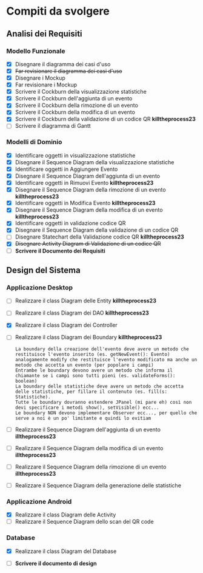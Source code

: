 # Compiti da svolgere

## Analisi dei Requisiti

### Modello Funzionale
- [x] Disegnare il diagramma dei casi d'uso
- [x] ~~Far revisionare il diagramma dei casi d'uso~~
- [x] Disegnare i Mockup
- [x] Far revisionare i Mockup
- [x] Scrivere il Cockburn della visualizzazione statistiche
- [x] Scrivere il Cockburn dell'aggiunta di un evento
- [x] Scrivere il Cockburn della rimozione di un evento
- [x] Scrivere il Cockburn della modifica di un evento
- [x] Scrivere il Cockburn della validazione di un codice QR **killtheprocess23**
- [ ] Scrivere il diagramma di Gantt

### Modelli di Dominio
- [x] Identificare oggetti in visualizzazione statistiche
- [x] Disegnare il Sequence Diagram della visualizzazione statistiche
- [x] Identificare oggetti in Aggiungere Evento
- [x] Disegnare il Sequence Diagram dell'aggiunta di un evento
- [x] Identificare oggetti in Rimuovi Evento **killtheprocess23**
- [x] Disegnare il Sequence Diagram della rimozione di un evento **killtheprocess23**
- [x] Identificare oggetti in Modifica Evento **killtheprocess23**
- [x] Disegnare il Sequence Diagram della modifica di un evento **killtheprocess23**
- [x] Identificare oggetti in validazione codice QR
- [x] Disegnare il Sequence Diagram della validazione di un codice QR
- [ ] Disegnare Statechart della Validazione codice QR **killtheprocess23**
- [x] ~~Disegnare Activity Diagram di Validazione di un codice QR~~
- [ ] **Scrivere il Documento dei Requisiti**

## Design del Sistema

### Applicazione Desktop
- [ ] Realizzare il class Diagram delle Entity **killtheprocess23**
- [ ] Realizzare il class Diagram dei DAO **killtheprocess23**
- [x] Realizzare il class Diagram dei Controller 
- [ ] Realizzare il class Diagram dei Boundary **killtheprocess23**
      
      La boundary della creazione dell'evento deve avere un metodo che restituisce l'evento inserito (es. getNewEvent(): Evento)
      analogamente modify che restituisce l'evento modificato ma anche un metodo che accetta un evento (per popolare i campi)
      Entrambe le boundary devono avere un metodo che informa il chiamante se i campi sono tutti pieni (es. validateForms(): boolean)
      La boundary delle statistiche deve avere un metodo che accetta delle statistiche, per fillare il contenuto (es. fill(s: Statistiche).
      Tutte le boundary dovranno estendere JPanel (mi pare eh) così non devi specificare i metodi show(), setVisible() ecc...
      Le boundary NON devono implementare Observer ecc..., per quello che serve a noi è un po' limitante e quindi lo evitiam
- [ ] Realizzare il Sequence Diagram dell'aggiunta di un evento **illtheprocess23**
- [ ] Realizzare il Sequence Diagram della modifica di un evento **illtheprocess23**
- [ ] Realizzare il Sequence Diagram della rimozione di un evento **illtheprocess23**
- [ ] Realizzare il Sequence Diagram della generazione delle statistiche

### Applicazione Android
- [x] Realizzare il class Diagram delle Activity
- [ ] Realizzare il Sequence Diagram dello scan del QR code 

### Database
- [x] Realizzare il class Diagram del Database

- [ ] **Scrivere il documento di design**
